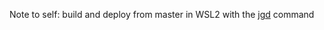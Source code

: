 Note to self: build and deploy from master in WSL2 with the [jgd](https://github.com/yegor256/jekyll-github-deploy) command